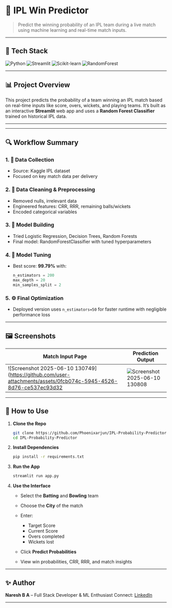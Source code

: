 # 🏏 IPL Win Predictor

> Predict the winning probability of an IPL team during a live match using machine learning and real-time match inputs.

---

## 🚀 Tech Stack

![Python](https://img.shields.io/badge/Python-3776AB?style=for-the-badge&logo=python&logoColor=white)
![Streamlit](https://img.shields.io/badge/Streamlit-FF4B4B?style=for-the-badge&logo=streamlit&logoColor=white)
![Scikit-learn](https://img.shields.io/badge/Scikit--learn-F7931E?style=for-the-badge&logo=scikit-learn&logoColor=white)
![RandomForest](https://img.shields.io/badge/Random%20Forest-Model-green?style=for-the-badge)

---

## 📊 Project Overview

This project predicts the probability of a team winning an IPL match based on real-time inputs like score, overs, wickets, and playing teams. It’s built as an interactive **Streamlit** web app and uses a **Random Forest Classifier** trained on historical IPL data.

---

---

## 🔍 Workflow Summary

### 1. 🧮 Data Collection
- Source: Kaggle IPL dataset
- Focused on key match data per delivery

### 2. 🧼 Data Cleaning & Preprocessing
- Removed nulls, irrelevant data
- Engineered features: CRR, RRR, remaining balls/wickets
- Encoded categorical variables

### 3. 🧠 Model Building
- Tried Logistic Regression, Decision Trees, Random Forests
- Final model: RandomForestClassifier with tuned hyperparameters

### 4. 🔧 Model Tuning
- Best score: **99.79%** with:
  ```python
  n_estimators = 200
  max_depth = 20
  min_samples_split = 2
  ````

### 5. ⚙️ Final Optimization

* Deployed version uses `n_estimators=50` for faster runtime with negligible performance loss

---

## 🖼️ Screenshots

| Match Input Page                | Prediction Output                 |
| ------------------------------- | --------------------------------- |
| ![Screenshot 2025-06-10 130749](https://github.com/user-attachments/assets/0fcb074c-5945-4526-8d76-ce537ec93d32 | ![Screenshot 2025-06-10 130808](https://github.com/user-attachments/assets/7ddab97a-34e9-46c7-879a-53253cb1b68d) |



---

## 🧪 How to Use

1. **Clone the Repo**

   ```bash
   git clone https://github.com/Phoenixarjun/IPL-Probability-Predictor/
   cd IPL-Probability-Predictor
   ```

2. **Install Dependencies**

   ```bash
   pip install -r requirements.txt
   ```

3. **Run the App**

   ```bash
   streamlit run app.py
   ```

4. **Use the Interface**

   * Select the **Batting** and **Bowling** team
   * Choose the **City** of the match
   * Enter:

     * Target Score
     * Current Score
     * Overs completed
     * Wickets lost
   * Click **Predict Probabilities**
   * View win probabilities, CRR, RRR, and match insights

---



## ✨ Author

**Naresh B A** – Full Stack Developer & ML Enthusiast
Connect: [LinkedIn](www.linkedin.com/in/naresh-b-a-1b5331243) 

---



